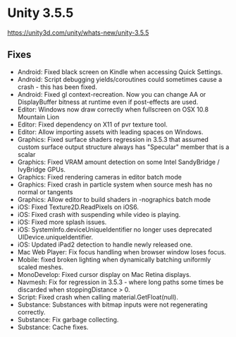 # Unity 3.5.5
https://unity3d.com/unity/whats-new/unity-3.5.5

## Fixes

<ul>
<li>Android: Fixed black screen on Kindle when accessing Quick Settings.</li>
<li>Android: Script debugging yields/coroutines could sometimes cause a crash - this has been fixed.</li>
<li>Android: Fixed gl context-recreation. Now you can change AA or DisplayBuffer bitness at runtime even if post-effects are used.</li>
<li>Editor: Windows now draw correctly when fullscreen on OSX 10.8 Mountain Lion</li>
<li>Editor: Fixed dependency on X11 of pvr texture tool.</li>
<li>Editor: Allow importing assets with leading spaces on Windows.</li>
<li>Graphics: Fixed surface shaders regression in 3.5.3 that assumed custom surface output structure always has "Specular" member that is a scalar</li>
<li>Graphics: Fixed VRAM amount detection on some Intel SandyBridge / IvyBridge GPUs.</li>
<li>Graphics: Fixed rendering cameras in editor batch mode</li>
<li>Graphics: Fixed crash in particle system when source mesh has no normal or tangents</li>
<li>Graphics: Allow editor to build shaders in -nographics batch mode</li>
<li>iOS: Fixed Texture2D.ReadPixels on iOS6.</li>
<li>iOS: Fixed crash with suspending while video is playing.</li>
<li>iOS: Fixed more splash issues.</li>
<li>iOS: SystemInfo.deviceUniqueIdentifier no longer uses deprecated UIDevice.uniqueIdentifier.</li>
<li>iOS: Updated iPad2 detection to handle newly released one.</li>
<li>Mac Web Player: Fix focus handling when browser window loses focus.</li>
<li>Mobile: fixed broken lighting when dynamically batching uniformly scaled meshes.</li>
<li>MonoDevelop: Fixed cursor display on Mac Retina displays.</li>
<li>Navmesh: Fix for regression in 3.5.3 - where long paths some times be discarded when stoppingDistance &gt; 0.</li>
<li>Script: Fixed crash when calling material.GetFloat(null).</li>
<li>Substance: Substances with bitmap inputs were not regenerating correctly.</li>
<li>Substance: Fix garbage collecting.</li>
<li>Substance: Cache fixes.</li>
</ul>
